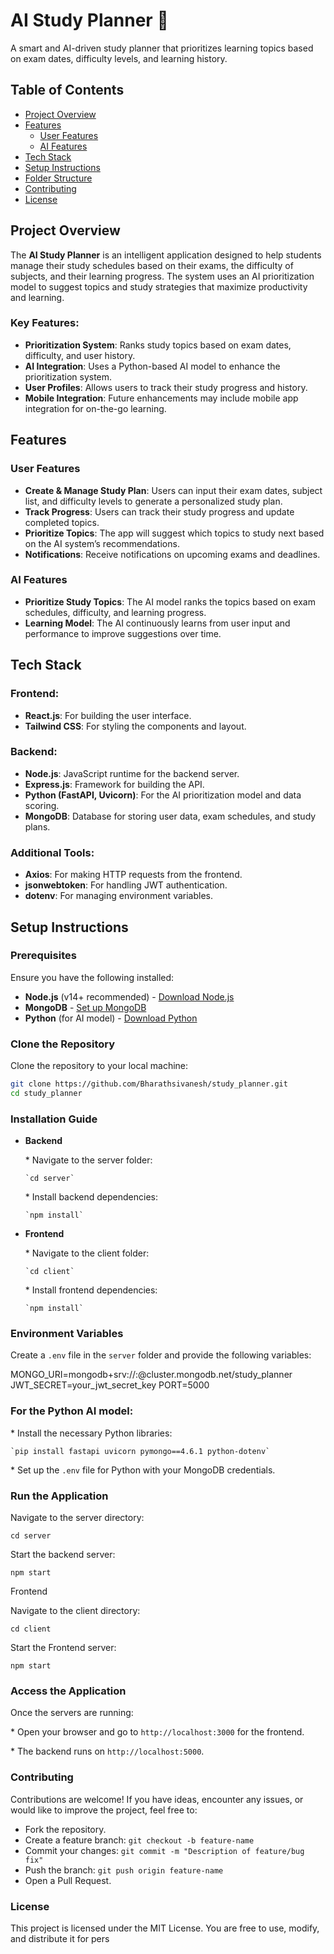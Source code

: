 # AI Study Planner 🎯
A smart and AI-driven study planner that prioritizes learning topics based on exam dates, difficulty levels, and learning history.

## Table of Contents
- [Project Overview](#project-overview)
- [Features](#features)
  - [User Features](#user-features)
  - [AI Features](#ai-features)
- [Tech Stack](#tech-stack)
- [Setup Instructions](#setup-instructions)
- [Folder Structure](#folder-structure)
- [Contributing](#contributing)
- [License](#license)

## Project Overview
The **AI Study Planner** is an intelligent application designed to help students manage their study schedules based on their exams, the difficulty of subjects, and their learning progress. The system uses an AI prioritization model to suggest topics and study strategies that maximize productivity and learning.

### Key Features:
- **Prioritization System**: Ranks study topics based on exam dates, difficulty, and user history.
- **AI Integration**: Uses a Python-based AI model to enhance the prioritization system.
- **User Profiles**: Allows users to track their study progress and history.
- **Mobile Integration**: Future enhancements may include mobile app integration for on-the-go learning.

## Features

### User Features
- **Create & Manage Study Plan**: Users can input their exam dates, subject list, and difficulty levels to generate a personalized study plan.
- **Track Progress**: Users can track their study progress and update completed topics.
- **Prioritize Topics**: The app will suggest which topics to study next based on the AI system’s recommendations.
- **Notifications**: Receive notifications on upcoming exams and deadlines.

### AI Features
- **Prioritize Study Topics**: The AI model ranks the topics based on exam schedules, difficulty, and learning progress.
- **Learning Model**: The AI continuously learns from user input and performance to improve suggestions over time.

## Tech Stack

### Frontend:
- **React.js**: For building the user interface.
- **Tailwind CSS**: For styling the components and layout.

### Backend:
- **Node.js**: JavaScript runtime for the backend server.
- **Express.js**: Framework for building the API.
- **Python (FastAPI, Uvicorn)**: For the AI prioritization model and data scoring.
- **MongoDB**: Database for storing user data, exam schedules, and study plans.

### Additional Tools:
- **Axios**: For making HTTP requests from the frontend.
- **jsonwebtoken**: For handling JWT authentication.
- **dotenv**: For managing environment variables.

## Setup Instructions

### Prerequisites
Ensure you have the following installed:
- **Node.js** (v14+ recommended) - [Download Node.js](https://nodejs.org)
- **MongoDB** - [Set up MongoDB](https://www.mongodb.com/)
- **Python** (for AI model) - [Download Python](https://www.python.org/)

### Clone the Repository
Clone the repository to your local machine:
```bash
git clone https://github.com/Bharathsivanesh/study_planner.git
cd study_planner
```
### Installation Guide

-   **Backend**

    \* Navigate to the server folder:

        `cd server`

    \* Install backend dependencies:

        `npm install`

-   **Frontend**

    \* Navigate to the client folder:

        `cd client`

    \* Install frontend dependencies:

        `npm install`

### Environment Variables

Create a `.env` file in the `server` folder and provide the following variables:


MONGO_URI=mongodb+srv://:@cluster.mongodb.net/study_planner
JWT_SECRET=your_jwt_secret_key
PORT=5000


### For the Python AI model:

\* Install the necessary Python libraries:

    `pip install fastapi uvicorn pymongo==4.6.1 python-dotenv`

\* Set up the `.env` file for Python with your MongoDB credentials.

### Run the Application

Navigate to the server directory:

`cd server`

Start the backend server:

`npm start`

Frontend

Navigate to the client directory:

`cd client`

Start the Frontend server:

`npm start`

### Access the Application

Once the servers are running:

\* Open your browser and go to `http://localhost:3000` for the frontend.

\* The backend runs on `http://localhost:5000`.

### Contributing

Contributions are welcome! If you have ideas, encounter any issues, or would like to improve the project, feel free to:

- Fork the repository.
- Create a feature branch: `git checkout -b feature-name`
- Commit your changes: `git commit -m "Description of feature/bug fix"`
- Push the branch: `git push origin feature-name`
- Open a Pull Request.

### License

This project is licensed under the MIT License. You are free to use, modify, and distribute it for pers

